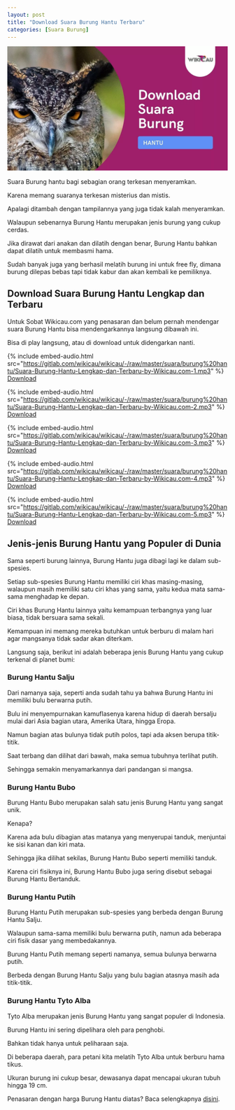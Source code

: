 ```yaml
---
layout: post
title: "Download Suara Burung Hantu Terbaru"
categories: [Suara Burung]
---
```


![Download Suara Burung Hantu](/images/download-suara-burung-hantu.webp)

Suara Burung hantu bagi sebagian orang terkesan menyeramkan.

Karena memang suaranya terkesan misterius dan mistis.

Apalagi ditambah dengan tampilannya yang juga tidak kalah menyeramkan.

Walaupun sebenarnya Burung Hantu merupakan jenis burung yang cukup cerdas.

Jika dirawat dari anakan dan dilatih dengan benar, Burung Hantu bahkan dapat dilatih untuk membasmi hama.

Sudah banyak juga yang berhasil melatih burung ini untuk free fly, dimana burung dilepas bebas tapi tidak kabur dan akan kembali ke pemiliknya.

## Download Suara Burung Hantu Lengkap dan Terbaru

Untuk Sobat Wikicau.com yang penasaran dan belum pernah mendengar suara Burung Hantu bisa mendengarkannya langsung dibawah ini.

Bisa di play langsung, atau di download untuk didengarkan nanti.

{% include embed-audio.html src="https://gitlab.com/wikicau/wikicau/-/raw/master/suara/burung%20hantu/Suara-Burung-Hantu-Lengkap-dan-Terbaru-by-Wikicau.com-1.mp3" %}
[Download](https://bit.ly/2Kv7WJi)

{% include embed-audio.html src="https://gitlab.com/wikicau/wikicau/-/raw/master/suara/burung%20hantu/Suara-Burung-Hantu-Lengkap-dan-Terbaru-by-Wikicau.com-2.mp3" %}
[Download](https://bit.ly/2WYhgMy)

{% include embed-audio.html src="https://gitlab.com/wikicau/wikicau/-/raw/master/suara/burung%20hantu/Suara-Burung-Hantu-Lengkap-dan-Terbaru-by-Wikicau.com-3.mp3" %}
[Download](https://bit.ly/2N1NWzW)

{% include embed-audio.html src="https://gitlab.com/wikicau/wikicau/-/raw/master/suara/burung%20hantu/Suara-Burung-Hantu-Lengkap-dan-Terbaru-by-Wikicau.com-4.mp3" %}
[Download](https://bit.ly/2x7lzFV)

{% include embed-audio.html src="https://gitlab.com/wikicau/wikicau/-/raw/master/suara/burung%20hantu/Suara-Burung-Hantu-Lengkap-dan-Terbaru-by-Wikicau.com-5.mp3" %}
[Download](https://bit.ly/2ZGGwUp)

## Jenis-jenis Burung Hantu yang Populer di Dunia

Sama seperti burung lainnya, Burung Hantu juga dibagi lagi ke dalam sub-spesies.

Setiap sub-spesies Burung Hantu memiliki ciri khas masing-masing, walaupun masih memiliki satu ciri khas yang sama, yaitu kedua mata sama-sama menghadap ke depan.

Ciri khas Burung Hantu lainnya yaitu kemampuan terbangnya yang luar biasa, tidak bersuara sama sekali.

Kemampuan ini memang mereka butuhkan untuk berburu di malam hari agar mangsanya tidak sadar akan diterkam.

Langsung saja, berikut ini adalah beberapa jenis Burung Hantu yang cukup terkenal di planet bumi:

### Burung Hantu Salju

Dari namanya saja, seperti anda sudah tahu ya bahwa Burung Hantu ini memiliki bulu berwarna putih.

Bulu ini menyempurnakan kamuflasenya karena hidup di daerah bersalju mulai dari Asia bagian utara, Amerika Utara, hingga Eropa.

Namun bagian atas bulunya tidak putih polos, tapi ada aksen berupa titik-titik.

Saat terbang dan dilihat dari bawah, maka semua tubuhnya terlihat putih.

Sehingga semakin menyamarkannya dari pandangan si mangsa.

### Burung Hantu Bubo

Burung Hantu Bubo merupakan salah satu jenis Burung Hantu yang sangat unik.

Kenapa?

Karena ada bulu dibagian atas matanya yang menyerupai tanduk, menjuntai ke sisi kanan dan kiri mata.

Sehingga jika dilihat sekilas, Burung Hantu Bubo seperti memiliki tanduk.

Karena ciri fisiknya ini, Burung Hantu Bubo juga sering disebut sebagai Burung Hantu Bertanduk.

### Burung Hantu Putih

Burung Hantu Putih merupakan sub-spesies yang berbeda dengan Burung Hantu Salju.

Walaupun sama-sama memiliki bulu berwarna putih, namun ada beberapa ciri fisik dasar yang membedakannya.

Burung Hantu Putih memang seperti namanya, semua bulunya berwarna putih.

Berbeda dengan Burung Hantu Salju yang bulu bagian atasnya masih ada titik-titik.

### Burung Hantu Tyto Alba

Tyto Alba merupakan jenis Burung Hantu yang sangat populer di Indonesia.

Burung Hantu ini sering dipelihara oleh para penghobi.

Bahkan tidak hanya untuk peliharaan saja.

Di beberapa daerah, para petani kita melatih Tyto Alba untuk berburu hama tikus.

Ukuran burung ini cukup besar, dewasanya dapat mencapai ukuran tubuh hingga 19 cm.

Penasaran dengan harga Burung Hantu diatas? Baca selengkapnya [disini](https://wikicau.com/harga-burung-hantu/).